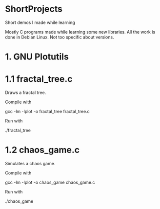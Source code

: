 # ShortProjects
Short demos I made while learning

Mostly C programs made while learning some new libraries. 
All the work is done in Debian Linux. Not too specific about versions.

# 1. GNU Plotutils

# 1.1 fractal_tree.c

Draws a fractal tree. 

Compile with

gcc -lm -lplot -o fractal_tree fractal_tree.c

Run with

./fractal_tree

# 1.2 chaos_game.c

Simulates a chaos game. 

Compile with

gcc -lm -lplot -o chaos_game chaos_game.c

Run with

./chaos_game
